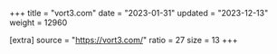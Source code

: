 +++
title = "vort3.com"
date = "2023-01-31"
updated = "2023-12-13"
weight = 12960

[extra]
source = "https://vort3.com/"
ratio = 27
size = 13
+++
